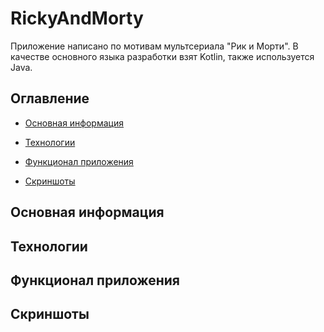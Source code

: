 # RickyAndMorty

Приложение написано по мотивам мультсериала "Рик и Морти". В качестве основного языка разработки взят Kotlin, также используется Java. 

## Оглавление
* [Основная информация](https://github.com/Pipssec/RickyAndMorty/tree/master/README.md#основная-информация)

* [Технологии](https://github.com/Pipssec/RickyAndMorty/tree/master/README.md#технологии)

* [Функционал приложения](https://github.com/Pipssec/RickyAndMorty/tree/master/README.md#функционал-приложения)

* [Скриншоты](https://github.com/Pipssec/RickyAndMorty/tree/master/README.md#скриншоты)

## Основная информация

## Технологии

## Функционал приложения

## Скриншоты

